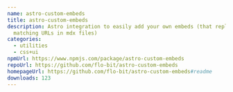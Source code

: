 ```yaml
---
name: astro-custom-embeds
title: astro-custom-embeds
description: Astro integration to easily add your own embeds (that replace
  matching URLs in mdx files)
categories:
  - utilities
  - css+ui
npmUrl: https://www.npmjs.com/package/astro-custom-embeds
repoUrl: https://github.com/flo-bit/astro-custom-embeds
homepageUrl: https://github.com/flo-bit/astro-custom-embeds#readme
downloads: 123
---
```

